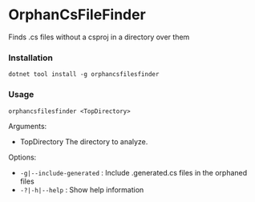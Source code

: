 # OrphanCsFileFinder
Finds .cs files without a csproj in a directory over them

### Installation

```
dotnet tool install -g orphancsfilesfinder
```

### Usage

```
orphancsfilesfinder <TopDirectory>
```

Arguments:
- TopDirectory            The directory to analyze.

Options:
  - `-g|--include-generated` : Include .generated.cs files in the orphaned files
  - `-?|-h|--help` : Show help information
